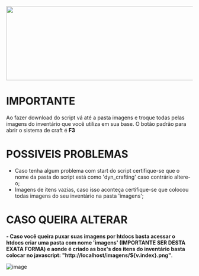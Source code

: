 <img src="https://cdn.discordapp.com/attachments/783801145344262149/864239452196307004/banner.png" width="1800vw" height="200vh">

# IMPORTANTE
Ao fazer download do script vá até a pasta imagens e troque todas pelas imagens do inventário que você utiliza em sua base.
O botão padrão para abrir o sistema de craft é <b>F3</b>

# POSSIVEIS PROBLEMAS

- Caso tenha algum problema com start do script certifique-se que o nome da pasta do script está como 'dyn_crafting' caso contrário altere-o;
- Imagens de itens vazias, caso isso aconteça certifique-se que colocou todas imagens do seu inventário na pasta 'imagens';

# CASO QUEIRA ALTERAR
<b>- Caso você queira puxar suas imagens por htdocs basta acessar o htdocs criar uma pasta com nome 'imagens' (IMPORTANTE SER DESTA EXATA FORMA) e aonde é criado as box's dos itens do inventário basta colocar no javascript:
"http://localhost/imagens/${v.index}.png"</b>.

![image](https://user-images.githubusercontent.com/82188523/125362905-11284600-e346-11eb-90bd-e8b0434b503d.png)
